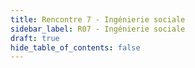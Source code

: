```yaml
---
title: Rencontre 7 - Ingénierie sociale
sidebar_label: R07 - Ingénierie sociale
draft: true
hide_table_of_contents: false
---
```



